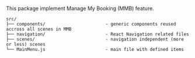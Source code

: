 This package implement Manage My Booking (MMB) feature.

```
src/
├── components/                       - generic components reused accross all scenes in MMB
├── navigation/                       - React Navigation related files
├── scenes/                           - navigation independent (more or less) scenes
└── MainMenu.js                       - main file with defined items
```
